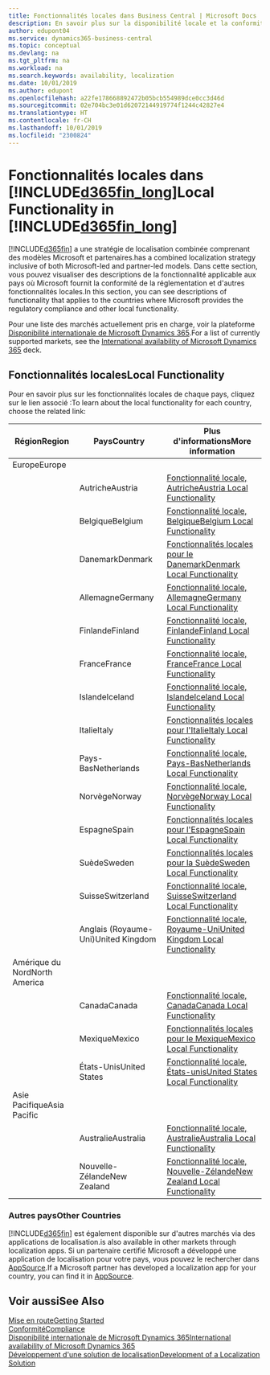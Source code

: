 ```yaml
---
title: Fonctionnalités locales dans Business Central | Microsoft Docs
description: En savoir plus sur la disponibilité locale et la conformité de la réglementation de Dynamics 365 Business Central.
author: edupont04
ms.service: dynamics365-business-central
ms.topic: conceptual
ms.devlang: na
ms.tgt_pltfrm: na
ms.workload: na
ms.search.keywords: availability, localization
ms.date: 10/01/2019
ms.author: edupont
ms.openlocfilehash: a22fe178668892472b05bcb554989dce0cc3d46d
ms.sourcegitcommit: 02e704bc3e01d62072144919774f1244c42827e4
ms.translationtype: HT
ms.contentlocale: fr-CH
ms.lasthandoff: 10/01/2019
ms.locfileid: "2300824"
---
```

# <a name="local-functionality-in-included365fin_longincludesd365fin_long_mdmd"></a><span data-ttu-id="908ae-103">Fonctionnalités locales dans [!INCLUDE[d365fin_long](includes/d365fin_long_md.md)]</span><span class="sxs-lookup"><span data-stu-id="908ae-103">Local Functionality in [!INCLUDE[d365fin_long](includes/d365fin_long_md.md)]</span></span>
[!INCLUDE[d365fin](includes/d365fin_md.md)] <span data-ttu-id="908ae-104">a une stratégie de localisation combinée comprenant des modèles Microsoft et partenaires.</span><span class="sxs-lookup"><span data-stu-id="908ae-104">has a combined localization strategy inclusive of both Microsoft-led and partner-led models.</span></span> <span data-ttu-id="908ae-105">Dans cette section, vous pouvez visualiser des descriptions de la fonctionnalité applicable aux pays où Microsoft fournit la conformité de la réglementation et d'autres fonctionnalités locales.</span><span class="sxs-lookup"><span data-stu-id="908ae-105">In this section, you can see descriptions of functionality that applies to the countries where Microsoft provides the regulatory compliance and other local functionality.</span></span>  

<span data-ttu-id="908ae-106">Pour une liste des marchés actuellement pris en charge, voir la plateforme [Disponibilité internationale de Microsoft Dynamics 365](https://docs.microsoft.com/en-us/dynamics365/get-started/availability).</span><span class="sxs-lookup"><span data-stu-id="908ae-106">For a list of currently supported markets, see the [International availability of Microsoft Dynamics 365](https://docs.microsoft.com/en-us/dynamics365/get-started/availability) deck.</span></span>  

## <a name="local-functionality"></a><span data-ttu-id="908ae-107">Fonctionnalités locales</span><span class="sxs-lookup"><span data-stu-id="908ae-107">Local Functionality</span></span>
<span data-ttu-id="908ae-108">Pour en savoir plus sur les fonctionnalités locales de chaque pays, cliquez sur le lien associé :</span><span class="sxs-lookup"><span data-stu-id="908ae-108">To learn about the local functionality for each country, choose the related link:</span></span>

| <span data-ttu-id="908ae-109">Région</span><span class="sxs-lookup"><span data-stu-id="908ae-109">Region</span></span> | <span data-ttu-id="908ae-110">Pays</span><span class="sxs-lookup"><span data-stu-id="908ae-110">Country</span></span> | <span data-ttu-id="908ae-111">Plus d'informations</span><span class="sxs-lookup"><span data-stu-id="908ae-111">More information</span></span> |
| --- | --- |--- |
| <span data-ttu-id="908ae-112">Europe</span><span class="sxs-lookup"><span data-stu-id="908ae-112">Europe</span></span> |  | |
|        | <span data-ttu-id="908ae-113">Autriche</span><span class="sxs-lookup"><span data-stu-id="908ae-113">Austria</span></span> | [<span data-ttu-id="908ae-114">Fonctionnalité locale, Autriche</span><span class="sxs-lookup"><span data-stu-id="908ae-114">Austria Local Functionality</span></span>](localfunctionality/austria/austria-local-functionality.md) |
|        | <span data-ttu-id="908ae-115">Belgique</span><span class="sxs-lookup"><span data-stu-id="908ae-115">Belgium</span></span> |  [<span data-ttu-id="908ae-116">Fonctionnalité locale, Belgique</span><span class="sxs-lookup"><span data-stu-id="908ae-116">Belgium Local Functionality</span></span>](localfunctionality/belgium/belgium-local-functionality.md) |
|        | <span data-ttu-id="908ae-117">Danemark</span><span class="sxs-lookup"><span data-stu-id="908ae-117">Denmark</span></span> | [<span data-ttu-id="908ae-118">Fonctionnalités locales pour le Danemark</span><span class="sxs-lookup"><span data-stu-id="908ae-118">Denmark Local Functionality</span></span>](localfunctionality/denmark/denmark-local-functionality.md) |
|        | <span data-ttu-id="908ae-119">Allemagne</span><span class="sxs-lookup"><span data-stu-id="908ae-119">Germany</span></span> | [<span data-ttu-id="908ae-120">Fonctionnalité locale, Allemagne</span><span class="sxs-lookup"><span data-stu-id="908ae-120">Germany Local Functionality</span></span>](localfunctionality/germany/germany-local-functionality.md) |
|        | <span data-ttu-id="908ae-121">Finlande</span><span class="sxs-lookup"><span data-stu-id="908ae-121">Finland</span></span> | [<span data-ttu-id="908ae-122">Fonctionnalité locale, Finlande</span><span class="sxs-lookup"><span data-stu-id="908ae-122">Finland Local Functionality</span></span>](localfunctionality/finland/finland-local-functionality.md) |
|        | <span data-ttu-id="908ae-123">France</span><span class="sxs-lookup"><span data-stu-id="908ae-123">France</span></span> | [<span data-ttu-id="908ae-124">Fonctionnalité locale, France</span><span class="sxs-lookup"><span data-stu-id="908ae-124">France Local Functionality</span></span>](localfunctionality/france/france-local-functionality.md) |
|        | <span data-ttu-id="908ae-125">Islande</span><span class="sxs-lookup"><span data-stu-id="908ae-125">Iceland</span></span> | [<span data-ttu-id="908ae-126">Fonctionnalité locale, Islande</span><span class="sxs-lookup"><span data-stu-id="908ae-126">Iceland Local Functionality</span></span>](localfunctionality/iceland/iceland-local-functionality.md) |
|        | <span data-ttu-id="908ae-127">Italie</span><span class="sxs-lookup"><span data-stu-id="908ae-127">Italy</span></span> | [<span data-ttu-id="908ae-128">Fonctionnalités locales pour l'Italie</span><span class="sxs-lookup"><span data-stu-id="908ae-128">Italy Local Functionality</span></span>](localfunctionality/italy/italy-local-functionality.md) |
|        | <span data-ttu-id="908ae-129">Pays-Bas</span><span class="sxs-lookup"><span data-stu-id="908ae-129">Netherlands</span></span> | [<span data-ttu-id="908ae-130">Fonctionnalité locale, Pays-Bas</span><span class="sxs-lookup"><span data-stu-id="908ae-130">Netherlands Local Functionality</span></span>](localfunctionality/netherlands/netherlands-local-functionality.md) |
|        | <span data-ttu-id="908ae-131">Norvège</span><span class="sxs-lookup"><span data-stu-id="908ae-131">Norway</span></span> | [<span data-ttu-id="908ae-132">Fonctionnalité locale, Norvège</span><span class="sxs-lookup"><span data-stu-id="908ae-132">Norway Local Functionality</span></span>](localfunctionality/norway/norway-local-functionality.md) |
|        | <span data-ttu-id="908ae-133">Espagne</span><span class="sxs-lookup"><span data-stu-id="908ae-133">Spain</span></span> | [<span data-ttu-id="908ae-134">Fonctionnalités locales pour l'Espagne</span><span class="sxs-lookup"><span data-stu-id="908ae-134">Spain Local Functionality</span></span>](localfunctionality/spain/spain-local-functionality.md) |
|        | <span data-ttu-id="908ae-135">Suède</span><span class="sxs-lookup"><span data-stu-id="908ae-135">Sweden</span></span> | [<span data-ttu-id="908ae-136">Fonctionnalités locales pour la Suède</span><span class="sxs-lookup"><span data-stu-id="908ae-136">Sweden Local Functionality</span></span>](localfunctionality/sweden/sweden-local-functionality.md) |
|        | <span data-ttu-id="908ae-137">Suisse</span><span class="sxs-lookup"><span data-stu-id="908ae-137">Switzerland</span></span> | [<span data-ttu-id="908ae-138">Fonctionnalité locale, Suisse</span><span class="sxs-lookup"><span data-stu-id="908ae-138">Switzerland Local Functionality</span></span>](localfunctionality/switzerland/switzerland-local-functionality.md) |
|        | <span data-ttu-id="908ae-139">Anglais (Royaume-Uni)</span><span class="sxs-lookup"><span data-stu-id="908ae-139">United Kingdom</span></span> | [<span data-ttu-id="908ae-140">Fonctionnalité locale, Royaume-Uni</span><span class="sxs-lookup"><span data-stu-id="908ae-140">United Kingdom Local Functionality</span></span>](localfunctionality/unitedkingdom/united-kingdom-local-functionality.md) |
| <span data-ttu-id="908ae-141">Amérique du Nord</span><span class="sxs-lookup"><span data-stu-id="908ae-141">North America</span></span> |       |  |
|        | <span data-ttu-id="908ae-142">Canada</span><span class="sxs-lookup"><span data-stu-id="908ae-142">Canada</span></span>|[<span data-ttu-id="908ae-143">Fonctionnalité locale, Canada</span><span class="sxs-lookup"><span data-stu-id="908ae-143">Canada Local Functionality</span></span>](localfunctionality/canada/canada-local-functionality.md) |
|        | <span data-ttu-id="908ae-144">Mexique</span><span class="sxs-lookup"><span data-stu-id="908ae-144">Mexico</span></span> | [<span data-ttu-id="908ae-145">Fonctionnalités locales pour le Mexique</span><span class="sxs-lookup"><span data-stu-id="908ae-145">Mexico Local Functionality</span></span>](localfunctionality/mexico/mexico-local-functionality.md) |
|        | <span data-ttu-id="908ae-146">États-Unis</span><span class="sxs-lookup"><span data-stu-id="908ae-146">United States</span></span>|[<span data-ttu-id="908ae-147">Fonctionnalité locale, États-unis</span><span class="sxs-lookup"><span data-stu-id="908ae-147">United States Local Functionality</span></span>](localfunctionality/unitedstates/united-states-local-functionality.md) |
| <span data-ttu-id="908ae-148">Asie Pacifique</span><span class="sxs-lookup"><span data-stu-id="908ae-148">Asia Pacific</span></span> |       |  |
|        | <span data-ttu-id="908ae-149">Australie</span><span class="sxs-lookup"><span data-stu-id="908ae-149">Australia</span></span> | [<span data-ttu-id="908ae-150">Fonctionnalité locale, Australie</span><span class="sxs-lookup"><span data-stu-id="908ae-150">Australia Local Functionality</span></span>](localfunctionality/australia/australia-local-functionality.md) |
|        | <span data-ttu-id="908ae-151">Nouvelle-Zélande</span><span class="sxs-lookup"><span data-stu-id="908ae-151">New Zealand</span></span> | [<span data-ttu-id="908ae-152">Fonctionnalité locale, Nouvelle-Zélande</span><span class="sxs-lookup"><span data-stu-id="908ae-152">New Zealand Local Functionality</span></span>](localfunctionality/newzealand/new-zealand-local-functionality.md) |

### <a name="other-countries"></a><span data-ttu-id="908ae-153">Autres pays</span><span class="sxs-lookup"><span data-stu-id="908ae-153">Other Countries</span></span>
[!INCLUDE[d365fin](includes/d365fin_md.md)] <span data-ttu-id="908ae-154">est également disponible sur d'autres marchés via des applications de localisation.</span><span class="sxs-lookup"><span data-stu-id="908ae-154">is also available in other markets through localization apps.</span></span> <span data-ttu-id="908ae-155">Si un partenaire certifié Microsoft a développé une application de localisation pour votre pays, vous pouvez le rechercher dans [AppSource](https://appsource.microsoft.com/en-us/product/dynamics-365-business-central/).</span><span class="sxs-lookup"><span data-stu-id="908ae-155">If a Microsoft partner has developed a localization app for your country, you can find it in [AppSource](https://appsource.microsoft.com/en-us/product/dynamics-365-business-central/).</span></span>

## <a name="see-also"></a><span data-ttu-id="908ae-156">Voir aussi</span><span class="sxs-lookup"><span data-stu-id="908ae-156">See Also</span></span>
[<span data-ttu-id="908ae-157">Mise en route</span><span class="sxs-lookup"><span data-stu-id="908ae-157">Getting Started</span></span>](product-get-started.md)  
[<span data-ttu-id="908ae-158">Conformité</span><span class="sxs-lookup"><span data-stu-id="908ae-158">Compliance</span></span>](compliance/compliance-overview.md)  
[<span data-ttu-id="908ae-159">Disponibilité internationale de Microsoft Dynamics 365</span><span class="sxs-lookup"><span data-stu-id="908ae-159">International availability of Microsoft Dynamics 365</span></span>](https://docs.microsoft.com/en-us/dynamics365/get-started/availability)  
[<span data-ttu-id="908ae-160">Développement d'une solution de localisation</span><span class="sxs-lookup"><span data-stu-id="908ae-160">Development of a Localization Solution</span></span>](/dynamics365/business-central/dev-itpro/developer/readiness/readiness-develop-localization)  
